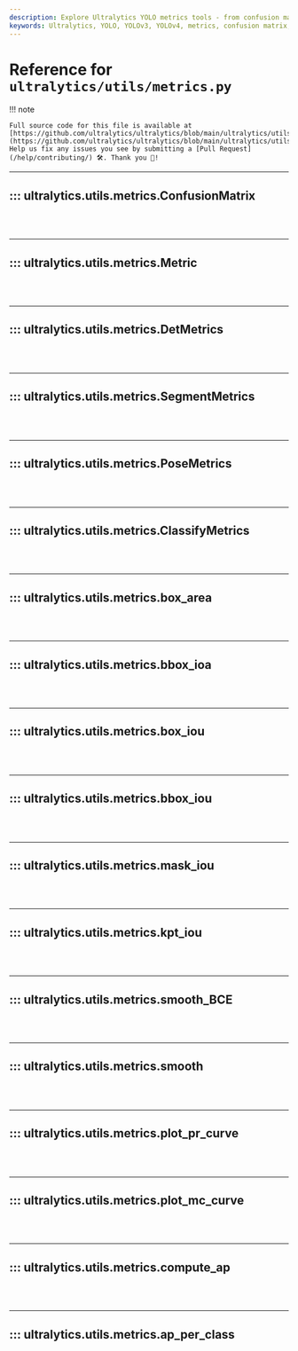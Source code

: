 ```yaml
---
description: Explore Ultralytics YOLO metrics tools - from confusion matrix, detection metrics, pose metrics to box IOU. Learn how to compute and plot precision-recall curves.
keywords: Ultralytics, YOLO, YOLOv3, YOLOv4, metrics, confusion matrix, detection metrics, pose metrics, box IOU, mask IOU, plot precision-recall curves, compute average precision
---
```


# Reference for `ultralytics/utils/metrics.py`

!!! note

    Full source code for this file is available at [https://github.com/ultralytics/ultralytics/blob/main/ultralytics/utils/metrics.py](https://github.com/ultralytics/ultralytics/blob/main/ultralytics/utils/metrics.py). Help us fix any issues you see by submitting a [Pull Request](/help/contributing/) 🛠️. Thank you 🙏!

---
## ::: ultralytics.utils.metrics.ConfusionMatrix
<br><br>

---
## ::: ultralytics.utils.metrics.Metric
<br><br>

---
## ::: ultralytics.utils.metrics.DetMetrics
<br><br>

---
## ::: ultralytics.utils.metrics.SegmentMetrics
<br><br>

---
## ::: ultralytics.utils.metrics.PoseMetrics
<br><br>

---
## ::: ultralytics.utils.metrics.ClassifyMetrics
<br><br>

---
## ::: ultralytics.utils.metrics.box_area
<br><br>

---
## ::: ultralytics.utils.metrics.bbox_ioa
<br><br>

---
## ::: ultralytics.utils.metrics.box_iou
<br><br>

---
## ::: ultralytics.utils.metrics.bbox_iou
<br><br>

---
## ::: ultralytics.utils.metrics.mask_iou
<br><br>

---
## ::: ultralytics.utils.metrics.kpt_iou
<br><br>

---
## ::: ultralytics.utils.metrics.smooth_BCE
<br><br>

---
## ::: ultralytics.utils.metrics.smooth
<br><br>

---
## ::: ultralytics.utils.metrics.plot_pr_curve
<br><br>

---
## ::: ultralytics.utils.metrics.plot_mc_curve
<br><br>

---
## ::: ultralytics.utils.metrics.compute_ap
<br><br>

---
## ::: ultralytics.utils.metrics.ap_per_class
<br><br>
